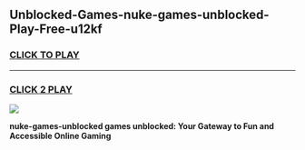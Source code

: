 
## Unblocked-Games-nuke-games-unblocked-Play-Free-u12kf
<h3>
<a href="https://premium76.site?title=nuke-games-unblocked&ref=15A">CLICK TO PLAY</a></h3>
<hr>

<h3>
<a href="https://premium76.site?title=nuke-games-unblocked&ref=15A">CLICK 2 PLAY</a>
  
</h3>

<a href="https://premium76.site?title=nuke-games-unblocked&ref=15A"><img src="https://clearcache.store/games.png"></a>


**nuke-games-unblocked games unblocked: Your Gateway to Fun and Accessible Online Gaming**

